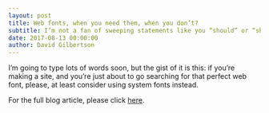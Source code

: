 ```yaml
---
layout: post
title: Web fonts, when you need them, when you don’t?
subtitle: I’m not a fan of sweeping statements like you “should” or “shouldn’t” use web fonts, but I think there should be some sort of guidelines to help people decide whether or not to use them.
date: 2017-08-13 00:00:00
author: David Gilbertson
---
```


I’m going to type lots of words soon, but the gist of it is this: if you’re making a site, and you’re just about to go searching for that perfect web font, please, at least consider using system fonts instead.

For the full blog article, please click [here][blog-link].

[blog-link]: https://hackernoon.com/web-fonts-when-you-need-them-when-you-dont-a3b4b39fe0ae
